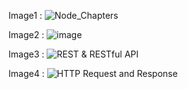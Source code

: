Image1 : ![Node_Chapters](https://github.com/user-attachments/assets/320170d7-a628-459c-8af6-f62066626bdd)

Image2 : ![image](https://github.com/user-attachments/assets/c42ee057-15bd-42b5-9ff7-86dda45333d8)

Image3 : ![REST & RESTful API](https://github.com/user-attachments/assets/7ada7618-e9f9-4587-8e0e-785a6b68b30f)

Image4 : ![HTTP Request and Response](https://github.com/user-attachments/assets/58565a4a-0585-4eb3-a3e6-1802dadaaccd)
